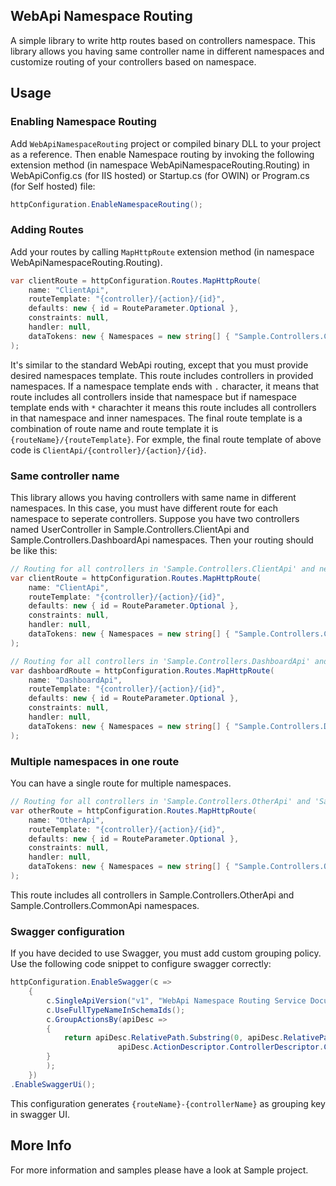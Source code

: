 ## WebApi Namespace Routing
A simple library to write http routes based on controllers namespace. This library allows you having same controller name in different namespaces and customize routing of your controllers based on namespace.

## Usage
### Enabling Namespace Routing
Add `WebApiNamespaceRouting` project or compiled binary DLL to your project as a reference. Then enable Namespace routing by invoking the following extension method (in namespace WebApiNamespaceRouting.Routing) in WebApiConfig.cs (for IIS hosted) or Startup.cs (for OWIN) or Program.cs (for Self hosted) file:
```csharp
httpConfiguration.EnableNamespaceRouting();
```
### Adding Routes
Add your routes by calling `MapHttpRoute` extension method (in namespace WebApiNamespaceRouting.Routing). 
```csharp
var clientRoute = httpConfiguration.Routes.MapHttpRoute(
	name: "ClientApi",
	routeTemplate: "{controller}/{action}/{id}",
	defaults: new { id = RouteParameter.Optional },
	constraints: null,
	handler: null,
	dataTokens: new { Namespaces = new string[] { "Sample.Controllers.ClientApi*" } }
);
```
It's similar to the standard WebApi routing, except that you must provide desired namespaces template. This route includes controllers in provided namespaces. If a namespace template ends with `.` character, it means that route includes all controllers inside that namespace but if namespace template ends with `*` charachter it means this route includes all controllers in that namespace and inner namespaces. 
The final route template is a combination of route name and route template it is `{routeName}/{routeTemplate}`. For exmple, the final route template of above code is `ClientApi/{controller}/{action}/{id}`.
### Same controller name
This library allows you having controllers with same name in different namespaces. In this case, you must have different route for each namespace to seperate controllers. Suppose you have two controllers named UserController in Sample.Controllers.ClientApi and Sample.Controllers.DashboardApi namespaces. Then your routing should be like this:
```csharp
// Routing for all controllers in 'Sample.Controllers.ClientApi' and nested namespaces // Routing for all controllers in 'Sample.Controllers.ClientApi' and nested namespaces (namesapce ends with *)
var clientRoute = httpConfiguration.Routes.MapHttpRoute(
	name: "ClientApi",
	routeTemplate: "{controller}/{action}/{id}",
	defaults: new { id = RouteParameter.Optional },
	constraints: null,
	handler: null,
	dataTokens: new { Namespaces = new string[] { "Sample.Controllers.ClientApi*" } }
);

// Routing for all controllers in 'Sample.Controllers.DashboardApi' and nested namespaces (namesapce ends with *)
var dashboardRoute = httpConfiguration.Routes.MapHttpRoute(
	name: "DashboardApi",
	routeTemplate: "{controller}/{action}/{id}",
	defaults: new { id = RouteParameter.Optional },
	constraints: null,
	handler: null,
	dataTokens: new { Namespaces = new string[] { "Sample.Controllers.DashboardApi*" } }
);
```
### Multiple namespaces in one route
You can have a single route for multiple namespaces. 
```csharp
// Routing for all controllers in 'Sample.Controllers.OtherApi' and 'Sample.Controllers.CommonApi' and nested namespaces (namesapce ends with *)
var otherRoute = httpConfiguration.Routes.MapHttpRoute(
	name: "OtherApi",
	routeTemplate: "{controller}/{action}/{id}",
	defaults: new { id = RouteParameter.Optional },
	constraints: null,
	handler: null,
	dataTokens: new { Namespaces = new string[] { "Sample.Controllers.OtherApi*", "Sample.Controllers.CommonApi*" } }
);
```
This route includes all controllers in Sample.Controllers.OtherApi and Sample.Controllers.CommonApi namespaces.
### Swagger configuration
If you have decided to use Swagger, you must add custom grouping policy. Use the following code snippet to configure swagger correctly:
```csharp
httpConfiguration.EnableSwagger(c =>
	{
		c.SingleApiVersion("v1", "WebApi Namespace Routing Service Documentation");
		c.UseFullTypeNameInSchemaIds();
		c.GroupActionsBy(apiDesc =>
		{
			return apiDesc.RelativePath.Substring(0, apiDesc.RelativePath.IndexOf("/")) + "-" +
						apiDesc.ActionDescriptor.ControllerDescriptor.ControllerName;
		}
		);
	})
.EnableSwaggerUi();
```
This configuration generates `{routeName}-{controllerName}` as grouping key in swagger UI.
## More Info
For more information and samples please have a look at Sample project.